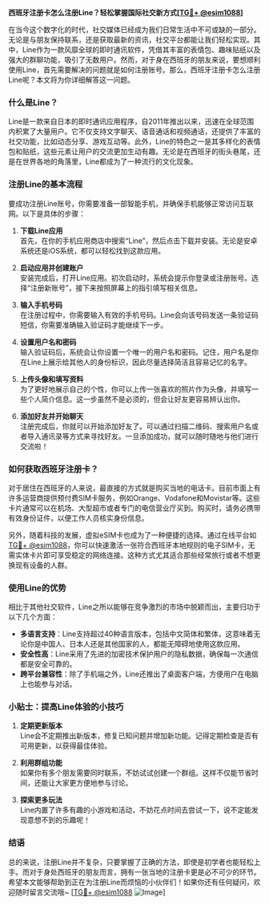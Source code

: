 **西班牙注册卡怎么注册Line？轻松掌握国际社交新方式[[TG💪+ @esim1088](https://t.me/s/esim1088)]**

在当今这个数字化的时代，社交媒体已经成为我们日常生活中不可或缺的一部分。无论是与朋友保持联系，还是获取最新的资讯，社交平台都能让我们轻松实现。其中，Line作为一款风靡全球的即时通讯软件，凭借其丰富的表情包、趣味贴纸以及强大的群聊功能，吸引了无数用户。然而，对于身在西班牙的朋友来说，要想顺利使用Line，首先需要解决的问题就是如何注册账号。那么，西班牙注册卡怎么注册Line呢？本文将为你详细解答这一问题。

### 什么是Line？

Line是一款来自日本的即时通讯应用程序，自2011年推出以来，迅速在全球范围内积累了大量用户。它不仅支持文字聊天、语音通话和视频通话，还提供了丰富的社交功能，比如动态分享、游戏互动等。此外，Line的特色之一是其多样化的表情包和贴纸，这些元素让用户的交流更加生动有趣。无论是在西班牙的街头巷尾，还是在世界各地的角落里，Line都成为了一种流行的文化现象。

### 注册Line的基本流程

要成功注册Line账号，你需要准备一部智能手机，并确保手机能够正常访问互联网。以下是具体的步骤：

1. **下载Line应用**  
   首先，在你的手机应用商店中搜索“Line”，然后点击下载并安装。无论是安卓系统还是iOS系统，都可以轻松找到这款应用。

2. **启动应用并创建账户**  
   安装完成后，打开Line应用。初次启动时，系统会提示你登录或注册账号。选择“注册新账号”，接下来按照屏幕上的指引填写相关信息。

3. **输入手机号码**  
   在注册过程中，你需要输入有效的手机号码。Line会向该号码发送一条验证码短信，你需要准确输入验证码才能继续下一步。

4. **设置用户名和密码**  
   输入验证码后，系统会让你设置一个唯一的用户名和密码。记住，用户名是你在Line上展示给其他人的身份标识，因此尽量选择简洁且容易记忆的名字。

5. **上传头像和填写资料**  
   为了更好地展示自己的个性，你可以上传一张喜欢的照片作为头像，并填写一些个人简介信息。这一步虽然不是必须的，但会让好友更容易辨认出你。

6. **添加好友并开始聊天**  
   注册完成后，你就可以开始添加好友了。可以通过扫描二维码、搜索用户名或者导入通讯录等方式来寻找好友。一旦添加成功，就可以随时随地与他们进行交流啦！

### 如何获取西班牙注册卡？

对于居住在西班牙的人来说，最直接的方式就是购买当地的电话卡。目前市面上有许多运营商提供预付费SIM卡服务，例如Orange、Vodafone和Movistar等。这些卡片通常可以在机场、大型超市或者专门的电信营业厅买到。购买时，请务必携带有效身份证件，以便工作人员核实身份信息。

另外，随着科技的发展，虚拟eSIM卡也成为了一种便捷的选择。通过在线平台如[TG💪+ @esim1088](https://t.me/s/esim1088)，你可以快速激活一张符合西班牙本地规则的电子SIM卡，无需实体卡片即可享受稳定的网络连接。这种方式尤其适合那些经常旅行或者不想更换现有设备的人群。

### 使用Line的优势

相比于其他社交软件，Line之所以能够在竞争激烈的市场中脱颖而出，主要归功于以下几个方面：

- **多语言支持**：Line支持超过40种语言版本，包括中文简体和繁体，这意味着无论你是中国人、日本人还是其他国家的人，都能无障碍地使用这款应用。
- **安全性高**：Line采用了先进的加密技术保护用户的隐私数据，确保每一次通信都是安全可靠的。
- **跨平台兼容性**：除了手机端之外，Line还推出了桌面客户端，方便用户在电脑上也能参与对话。

### 小贴士：提高Line体验的小技巧

1. **定期更新版本**  
   Line会不定期推出新版本，修复已知问题并增加新功能。记得定期检查是否有可用更新，以获得最佳体验。

2. **利用群组功能**  
   如果你有多个朋友需要同时联系，不妨试试创建一个群组。这样不仅能节省时间，还能让大家更方便地参与讨论。

3. **探索更多玩法**  
   Line内置了许多有趣的小游戏和活动，不妨花点时间去尝试一下，说不定能发现意想不到的乐趣呢！

### 结语

总的来说，注册Line并不复杂，只要掌握了正确的方法，即使是初学者也能轻松上手。而对于身处西班牙的朋友而言，拥有一张当地的注册卡更是必不可少的环节。希望本文能够帮助到正在为注册Line而烦恼的小伙伴们！如果你还有任何疑问，欢迎随时留言交流哦~ [[TG💪+ @esim1088](https://t.me/s/esim1088) ![Image](https://i.postimg.cc/4NQfJmqS/Snipaste-2025-05-13-00-14-12.png)]